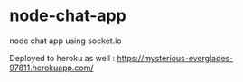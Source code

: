 # node-chat-app
node chat app using socket.io

Deployed to heroku as well :  https://mysterious-everglades-97811.herokuapp.com/
